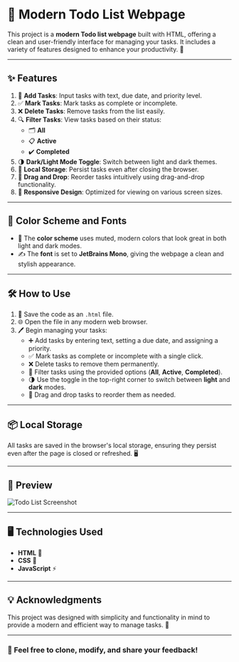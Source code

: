 # 🌟 Modern Todo List Webpage

This project is a **modern Todo list webpage** built with HTML, offering a clean and user-friendly interface for managing your tasks. It includes a variety of features designed to enhance your productivity. 🚀

---

## ✨ Features
1. 📝 **Add Tasks**: Input tasks with text, due date, and priority level.
2. ✅ **Mark Tasks**: Mark tasks as complete or incomplete.
3. ❌ **Delete Tasks**: Remove tasks from the list easily.
4. 🔍 **Filter Tasks**: View tasks based on their status:
   - 🗂️ **All**
   - 📋 **Active**
   - ✔️ **Completed**
5. 🌗 **Dark/Light Mode Toggle**: Switch between light and dark themes.
6. 💾 **Local Storage**: Persist tasks even after closing the browser.
7. 🔀 **Drag and Drop**: Reorder tasks intuitively using drag-and-drop functionality.
8. 📱 **Responsive Design**: Optimized for viewing on various screen sizes.

---

## 🎨 Color Scheme and Fonts
- 🎨 The **color scheme** uses muted, modern colors that look great in both light and dark modes.
- ✍️ The **font** is set to **JetBrains Mono**, giving the webpage a clean and stylish appearance.

---

## 🛠️ How to Use
1. 💾 Save the code as an `.html` file.
2. 🌐 Open the file in any modern web browser.
3. 🖊️ Begin managing your tasks:
   - ➕ Add tasks by entering text, setting a due date, and assigning a priority.
   - ✅ Mark tasks as complete or incomplete with a single click.
   - ❌ Delete tasks to remove them permanently.
   - 🔄 Filter tasks using the provided options (**All**, **Active**, **Completed**).
   - 🌗 Use the toggle in the top-right corner to switch between **light** and **dark** modes.
   - 🔀 Drag and drop tasks to reorder them as needed.

---

## 📦 Local Storage
All tasks are saved in the browser's local storage, ensuring they persist even after the page is closed or refreshed. 🖥️

---

## 👀 Preview
![Todo List Screenshot](link-to-screenshot.png) <!-- Replace with a link to a screenshot of your webpage -->

---

## 🖥️ Technologies Used
- **HTML** 🧱
- **CSS** 🎨
- **JavaScript** ⚡

---

## 💡 Acknowledgments
This project was designed with simplicity and functionality in mind to provide a modern and efficient way to manage tasks. 🚀

---

### 📂 Feel free to clone, modify, and share your feedback!
